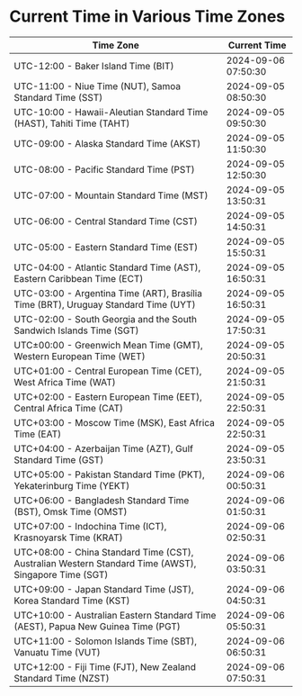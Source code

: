 # Current Time in Various Time Zones

| Time Zone | Current Time |
|-----------|--------------|
| UTC-12:00 - Baker Island Time (BIT) | 2024-09-06 07:50:30 |
| UTC-11:00 - Niue Time (NUT), Samoa Standard Time (SST) | 2024-09-05 08:50:30 |
| UTC-10:00 - Hawaii-Aleutian Standard Time (HAST), Tahiti Time (TAHT) | 2024-09-05 09:50:30 |
| UTC-09:00 - Alaska Standard Time (AKST) | 2024-09-05 11:50:30 |
| UTC-08:00 - Pacific Standard Time (PST) | 2024-09-05 12:50:30 |
| UTC-07:00 - Mountain Standard Time (MST) | 2024-09-05 13:50:31 |
| UTC-06:00 - Central Standard Time (CST) | 2024-09-05 14:50:31 |
| UTC-05:00 - Eastern Standard Time (EST) | 2024-09-05 15:50:31 |
| UTC-04:00 - Atlantic Standard Time (AST), Eastern Caribbean Time (ECT) | 2024-09-05 16:50:31 |
| UTC-03:00 - Argentina Time (ART), Brasília Time (BRT), Uruguay Standard Time (UYT) | 2024-09-05 16:50:31 |
| UTC-02:00 - South Georgia and the South Sandwich Islands Time (SGT) | 2024-09-05 17:50:31 |
| UTC±00:00 - Greenwich Mean Time (GMT), Western European Time (WET) | 2024-09-05 20:50:31 |
| UTC+01:00 - Central European Time (CET), West Africa Time (WAT) | 2024-09-05 21:50:31 |
| UTC+02:00 - Eastern European Time (EET), Central Africa Time (CAT) | 2024-09-05 22:50:31 |
| UTC+03:00 - Moscow Time (MSK), East Africa Time (EAT) | 2024-09-05 22:50:31 |
| UTC+04:00 - Azerbaijan Time (AZT), Gulf Standard Time (GST) | 2024-09-05 23:50:31 |
| UTC+05:00 - Pakistan Standard Time (PKT), Yekaterinburg Time (YEKT) | 2024-09-06 00:50:31 |
| UTC+06:00 - Bangladesh Standard Time (BST), Omsk Time (OMST) | 2024-09-06 01:50:31 |
| UTC+07:00 - Indochina Time (ICT), Krasnoyarsk Time (KRAT) | 2024-09-06 02:50:31 |
| UTC+08:00 - China Standard Time (CST), Australian Western Standard Time (AWST), Singapore Time (SGT) | 2024-09-06 03:50:31 |
| UTC+09:00 - Japan Standard Time (JST), Korea Standard Time (KST) | 2024-09-06 04:50:31 |
| UTC+10:00 - Australian Eastern Standard Time (AEST), Papua New Guinea Time (PGT) | 2024-09-06 05:50:31 |
| UTC+11:00 - Solomon Islands Time (SBT), Vanuatu Time (VUT) | 2024-09-06 06:50:31 |
| UTC+12:00 - Fiji Time (FJT), New Zealand Standard Time (NZST) | 2024-09-06 07:50:31 |
